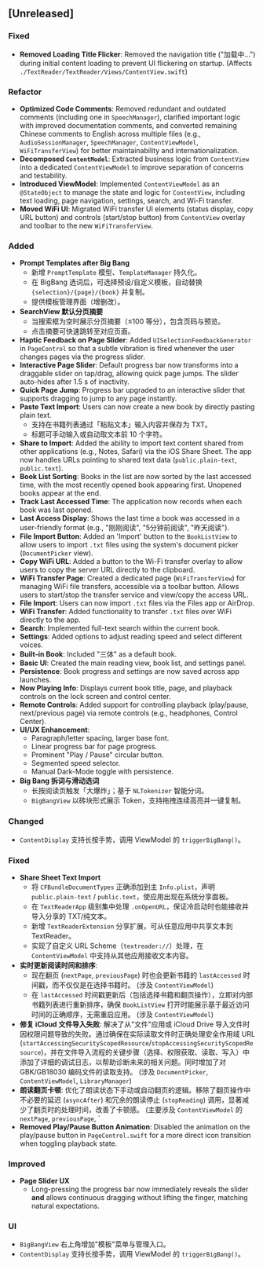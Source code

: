 ## [Unreleased]

### Fixed
* **Removed Loading Title Flicker**: Removed the navigation title ("加载中...") during initial content loading to prevent UI flickering on startup. (Affects `./TextReader/TextReader/Views/ContentView.swift`)

### Refactor
* **Optimized Code Comments**: Removed redundant and outdated comments (including one in `SpeechManager`), clarified important logic with improved documentation comments, and converted remaining Chinese comments to English across multiple files (e.g., `AudioSessionManager`, `SpeechManager`, `ContentViewModel`, `WiFiTransferView`) for better maintainability and internationalization.
* **Decomposed `ContentModel`**: Extracted business logic from `ContentView` into a dedicated `ContentViewModel` to improve separation of concerns and testability.
* **Introduced ViewModel**: Implemented `ContentViewModel` as an `@StateObject` to manage the state and logic for `ContentView`, including text loading, page navigation, settings, search, and Wi-Fi transfer.
* **Moved WiFi UI**: Migrated WiFi transfer UI elements (status display, copy URL button) and controls (start/stop button) from `ContentView` overlay and toolbar to the new `WiFiTransferView`.

### Added
* **Prompt Templates after Big Bang**  
  * 新增 `PromptTemplate` 模型、`TemplateManager` 持久化。  
  * 在 BigBang 选词后，可选择预设/自定义模板，自动替换 `{selection}/{page}/{book}` 并复制。  
  * 提供模板管理界面（增删改）。
* **SearchView 默认分页摘要**  
  * 当搜索框为空时展示分页摘要（≤100 等分），包含页码与预览。
  * 点击摘要可快速跳转至对应页面。
* **Haptic Feedback on Page Slider**: Added `UISelectionFeedbackGenerator` in `PageControl` so that a subtle vibration is fired whenever the user changes pages via the progress slider.
* **Interactive Page Slider**: Default progress bar now transforms into a draggable slider on tap/drag, allowing quick page jumps. The slider auto-hides after 1.5 s of inactivity.
* **Quick Page Jump**: Progress bar upgraded to an interactive slider that supports dragging to jump to any page instantly.
* **Paste Text Import**: Users can now create a new book by directly pasting plain text.  
  * 支持在书籍列表通过「粘贴文本」输入内容并保存为 TXT。  
  * 标题可手动输入或自动取文本前 10 个字符。
* **Share to Import**: Added the ability to import text content shared from other applications (e.g., Notes, Safari) via the iOS Share Sheet. The app now handles URLs pointing to shared text data (`public.plain-text`, `public.text`).
* **Book List Sorting**: Books in the list are now sorted by the last accessed time, with the most recently opened book appearing first. Unopened books appear at the end.
* **Track Last Accessed Time**: The application now records when each book was last opened.
* **Last Access Display**: Shows the last time a book was accessed in a user-friendly format (e.g., "刚刚阅读", "5分钟前阅读", "昨天阅读").
* **File Import Button**: Added an 'Import' button to the `BookListView` to allow users to import `.txt` files using the system's document picker (`DocumentPicker` view).
* **Copy WiFi URL**: Added a button to the Wi-Fi transfer overlay to allow users to copy the server URL directly to the clipboard.
* **WiFi Transfer Page**: Created a dedicated page (`WiFiTransferView`) for managing WiFi file transfers, accessible via a toolbar button. Allows users to start/stop the transfer service and view/copy the access URL.
* **File Import**: Users can now import `.txt` files via the Files app or AirDrop.
* **WiFi Transfer**: Added functionality to transfer `.txt` files over WiFi directly to the app.
* **Search**: Implemented full-text search within the current book.
* **Settings**: Added options to adjust reading speed and select different voices.
* **Built-in Book**: Included "三体" as a default book.
* **Basic UI**: Created the main reading view, book list, and settings panel.
* **Persistence**: Book progress and settings are now saved across app launches.
* **Now Playing Info**: Displays current book title, page, and playback controls on the lock screen and control center.
* **Remote Controls**: Added support for controlling playback (play/pause, next/previous page) via remote controls (e.g., headphones, Control Center).
* **UI/UX Enhancement**:
  * Paragraph/letter spacing, larger base font.
  * Linear progress bar for page progress.
  * Prominent "Play / Pause" circular button.
  * Segmented speed selector.
  * Manual Dark-Mode toggle with persistence.
* **Big Bang 拆词与滑动选词**
  * 长按阅读页触发「大爆炸」；基于 `NLTokenizer` 智能分词。
  * `BigBangView` 以砖块形式展示 Token，支持拖拽连续高亮并一键复制。

### Changed
* `ContentDisplay` 支持长按手势，调用 ViewModel 的 `triggerBigBang()`。

### Fixed
* **Share Sheet Text Import**  
  * 将 `CFBundleDocumentTypes` 正确添加到主 `Info.plist`，声明 `public.plain-text` / `public.text`，使应用出现在系统分享面板。  
  * 在 `TextReaderApp` 级别集中处理 `.onOpenURL`，保证冷启动时也能接收并导入分享的 TXT/纯文本。
  * 新增 `TextReaderExtension` 分享扩展，可从任意应用中共享文本到 TextReader。
  * 实现了自定义 URL Scheme（`textreader://`）处理，在 `ContentViewModel` 中支持从其他应用接收文本内容。
* **实时更新阅读时间和排序**:
    * 现在翻页 (`nextPage`, `previousPage`) 时也会更新书籍的 `lastAccessed` 时间戳，而不仅仅是在选择书籍时。 (涉及 `ContentViewModel`)
    * 在 `lastAccessed` 时间戳更新后（包括选择书籍和翻页操作），立即对内部书籍列表进行重新排序，确保 `BookListView` 打开时能展示基于最近访问时间的正确顺序，无需重启应用。 (涉及 `ContentViewModel`)
* **修复 iCloud 文件导入失败**: 解决了从"文件"应用或 iCloud Drive 导入文件时因权限问题导致的失败。通过确保在实际读取文件时正确处理安全作用域 URL (`startAccessingSecurityScopedResource`/`stopAccessingSecurityScopedResource`)，并在文件导入流程的关键步骤（选择、权限获取、读取、写入）中添加了详细的调试日志，以帮助诊断未来的相关问题。同时增加了对 GBK/GB18030 编码文件的读取支持。 (涉及 `DocumentPicker`, `ContentViewModel`, `LibraryManager`)
* **朗读翻页卡顿**: 优化了朗读状态下手动或自动翻页的逻辑。移除了翻页操作中不必要的延迟 (`asyncAfter`) 和冗余的朗读停止 (`stopReading`) 调用，显著减少了翻页时的处理时间，改善了卡顿感。 (主要涉及 `ContentViewModel` 的 `nextPage`, `previousPage`, `
* **Removed Play/Pause Button Animation**: Disabled the animation on the play/pause button in `PageControl.swift` for a more direct icon transition when toggling playback state.

### Improved
* **Page Slider UX**
  * Long-pressing the progress bar now immediately reveals the slider **and** allows continuous dragging without lifting the finger, matching natural expectations.

### UI
* `BigBangView` 右上角增加"模板"菜单与管理入口。
* `ContentDisplay` 支持长按手势，调用 ViewModel 的 `triggerBigBang()`。
